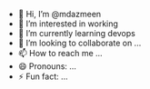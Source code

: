 - 👋 Hi, I’m @mdazmeen
- 👀 I’m interested in working
- 🌱 I’m currently learning devops
- 💞️ I’m looking to collaborate on ...
- 📫 How to reach me ...
- 😄 Pronouns: ...
- ⚡ Fun fact: ...

<!---
mdazmeen/mdazmeen is a ✨ special ✨ repository because its `README.md` (this file) appears on your GitHub profile.
You can click the Preview link to take a look at your changes.
--->
